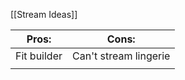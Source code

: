 


[[Stream Ideas]]

| Pros:       | Cons:                 |
| ----------- | --------------------- |
| Fit builder | Can't stream lingerie |
|             |                       |
